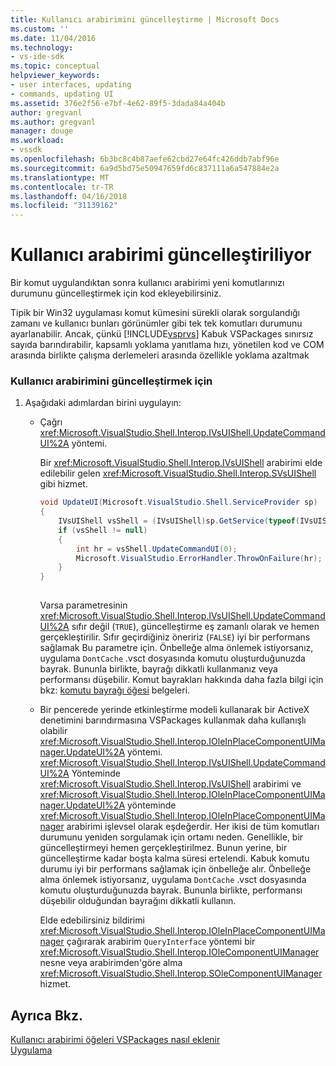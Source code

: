 ```yaml
---
title: Kullanıcı arabirimini güncelleştirme | Microsoft Docs
ms.custom: ''
ms.date: 11/04/2016
ms.technology:
- vs-ide-sdk
ms.topic: conceptual
helpviewer_keywords:
- user interfaces, updating
- commands, updating UI
ms.assetid: 376e2f56-e7bf-4e62-89f5-3dada84a404b
author: gregvanl
ms.author: gregvanl
manager: douge
ms.workload:
- vssdk
ms.openlocfilehash: 6b3bc8c4b87aefe62cbd27e64fc426ddb7abf96e
ms.sourcegitcommit: 6a9d5bd75e50947659fd6c837111a6a547884e2a
ms.translationtype: MT
ms.contentlocale: tr-TR
ms.lasthandoff: 04/16/2018
ms.locfileid: "31139162"
---
```

# <a name="updating-the-user-interface"></a>Kullanıcı arabirimi güncelleştiriliyor
Bir komut uygulandıktan sonra kullanıcı arabirimi yeni komutlarınızı durumunu güncelleştirmek için kod ekleyebilirsiniz.  
  
 Tipik bir Win32 uygulaması komut kümesini sürekli olarak sorgulandığı zamanı ve kullanıcı bunları görünümler gibi tek tek komutları durumunu ayarlanabilir. Ancak, çünkü [!INCLUDE[vsprvs](../code-quality/includes/vsprvs_md.md)] Kabuk VSPackages sınırsız sayıda barındırabilir, kapsamlı yoklama yanıtlama hızı, yönetilen kod ve COM arasında birlikte çalışma derlemeleri arasında özellikle yoklama azaltmak  
  
### <a name="to-update-the-ui"></a>Kullanıcı arabirimini güncelleştirmek için  
  
1.  Aşağıdaki adımlardan birini uygulayın:  
  
    -   Çağrı <xref:Microsoft.VisualStudio.Shell.Interop.IVsUIShell.UpdateCommandUI%2A> yöntemi.  
  
         Bir <xref:Microsoft.VisualStudio.Shell.Interop.IVsUIShell> arabirimi elde edilebilir gelen <xref:Microsoft.VisualStudio.Shell.Interop.SVsUIShell> gibi hizmet.  
  
        ```csharp  
        void UpdateUI(Microsoft.VisualStudio.Shell.ServiceProvider sp)  
        {  
            IVsUIShell vsShell = (IVsUIShell)sp.GetService(typeof(IVsUIShell));  
            if (vsShell != null)  
            {  
                int hr = vsShell.UpdateCommandUI(0);  
                Microsoft.VisualStudio.ErrorHandler.ThrowOnFailure(hr);  
            }  
        }  
  
        ```  
  
         Varsa parametresinin <xref:Microsoft.VisualStudio.Shell.Interop.IVsUIShell.UpdateCommandUI%2A> sıfır değil (`TRUE`), güncelleştirme eş zamanlı olarak ve hemen gerçekleştirilir. Sıfır geçirdiğiniz öneririz (`FALSE`) iyi bir performans sağlamak Bu parametre için. Önbelleğe alma önlemek istiyorsanız, uygulama `DontCache` .vsct dosyasında komutu oluşturduğunuzda bayrak. Bununla birlikte, bayrağı dikkatli kullanmanız veya performansı düşebilir. Komut bayrakları hakkında daha fazla bilgi için bkz: [komutu bayrağı öğesi](../extensibility/command-flag-element.md) belgeleri.  
  
    -   Bir pencerede yerinde etkinleştirme modeli kullanarak bir ActiveX denetimini barındırmasına VSPackages kullanmak daha kullanışlı olabilir <xref:Microsoft.VisualStudio.Shell.Interop.IOleInPlaceComponentUIManager.UpdateUI%2A> yöntemi. <xref:Microsoft.VisualStudio.Shell.Interop.IVsUIShell.UpdateCommandUI%2A> Yönteminde <xref:Microsoft.VisualStudio.Shell.Interop.IVsUIShell> arabirimi ve <xref:Microsoft.VisualStudio.Shell.Interop.IOleInPlaceComponentUIManager.UpdateUI%2A> yönteminde <xref:Microsoft.VisualStudio.Shell.Interop.IOleInPlaceComponentUIManager> arabirimi işlevsel olarak eşdeğerdir. Her ikisi de tüm komutları durumunu yeniden sorgulamak için ortamı neden. Genellikle, bir güncelleştirmeyi hemen gerçekleştirilmez. Bunun yerine, bir güncelleştirme kadar boşta kalma süresi ertelendi. Kabuk komutu durumu iyi bir performans sağlamak için önbelleğe alır. Önbelleğe alma önlemek istiyorsanız, uygulama `DontCache` .vsct dosyasında komutu oluşturduğunuzda bayrak. Bununla birlikte, performansı düşebilir olduğundan bayrağını dikkatli kullanın.  
  
         Elde edebilirsiniz bildirimi <xref:Microsoft.VisualStudio.Shell.Interop.IOleInPlaceComponentUIManager> çağırarak arabirim `QueryInterface` yöntemi bir <xref:Microsoft.VisualStudio.Shell.Interop.IOleComponentUIManager> nesne veya arabirimden'göre alma <xref:Microsoft.VisualStudio.Shell.Interop.SOleComponentUIManager> hizmet.  
  
## <a name="see-also"></a>Ayrıca Bkz.  
 [Kullanıcı arabirimi öğeleri VSPackages nasıl eklenir](../extensibility/internals/how-vspackages-add-user-interface-elements.md)   
 [Uygulama](../extensibility/internals/command-implementation.md)